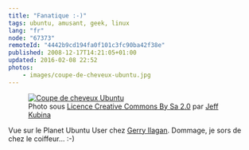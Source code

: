 ```yaml
---
title: "Fanatique :-)"
tags: ubuntu, amusant, geek, linux
lang: "fr"
node: "67373"
remoteId: "4442b9cd194fa0f101c3fc90ba42f38e"
published: 2008-12-17T14:21:05+01:00
updated: 2016-02-08 22:52
photos:
    - images/coupe-de-cheveux-ubuntu.jpg
---
```


<figure class="object-center">
<a href="/images/coupe-de-cheveux-ubuntu.jpg"><img src="/images/660x/coupe-de-cheveux-ubuntu.jpg" alt="Coupe de cheveux Ubuntu"></a>
<figcaption>
Photo sous <a href="http://creativecommons.org/licenses/by-sa/2.0/">Licence Creative Commons By Sa 2.0</a>
par <a href="http://www.flickr.com/photos/kubina/">Jeff Kubina</a>
</figcaption>
</figure>

Vue sur le Planet Ubuntu User chez [Gerry Ilagan](http://igerry.com/desktop/ubuntu/going-loco-over-the-ubuntu-logo.html). Dommage, je sors de chez le coiffeur... :-)
